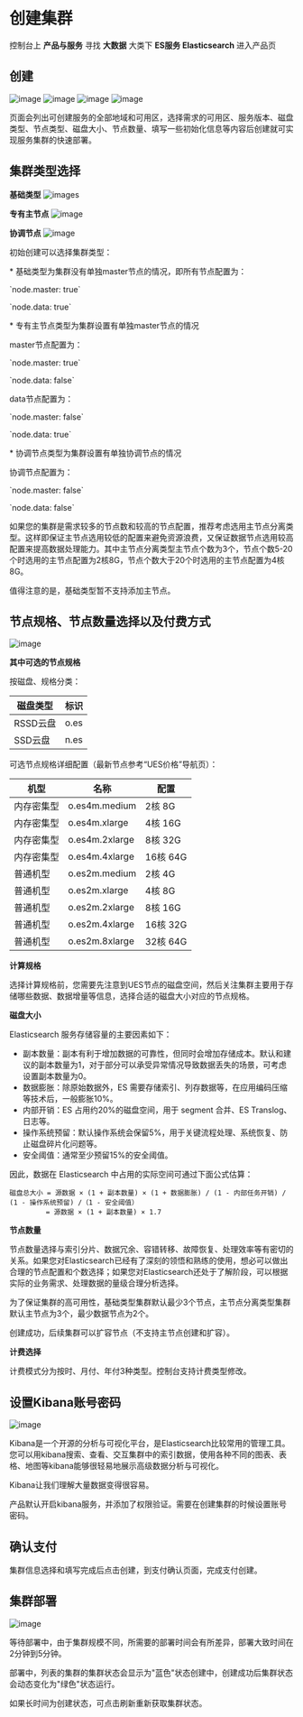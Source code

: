 # 创建集群

控制台上 **产品与服务** 寻找 **大数据** 大类下 **ES服务 Elasticsearch** 进入产品页

## 创建

![image](/images/create_ues_base_1.jpg)
![image](/images/create_ues_type_1.png)
![image](/images/create_ues_type_2.png)
![image](/images/create_ues_setting_1.jpg)


页面会列出可创建服务的全部地域和可用区，选择需求的可用区、服务版本、磁盘类型、节点类型、磁盘大小、节点数量、填写一些初始化信息等内容后创建就可实现服务集群的快速部署。

## 集群类型选择

**基础类型** ![images](/images/create_cluster_base_1.png) 


**专有主节点** ![image](/images/create_cluster_master_1.png)


**协调节点** ![image](/images/create_cluster_coordinating_1.png)

初始创建可以选择集群类型：

\* 基础类型为集群没有单独master节点的情况，即所有节点配置为：

\`node.master: true\`

\`node.data: true\`

\* 专有主节点类型为集群设置有单独master节点的情况

master节点配置为：

\`node.master: true\`

\`node.data: false\`

data节点配置为：

\`node.master: false\`

\`node.data: true\`

\* 协调节点类型为集群设置有单独协调节点的情况

协调节点配置为：

\`node.master: false\`

\`node.data: false\`

如果您的集群是需求较多的节点数和较高的节点配置，推荐考虑选用主节点分离类型。这样即保证主节点选用较低的配置来避免资源浪费，又保证数据节点选用较高配置来提高数据处理能力。其中主节点分离类型主节点个数为3个，节点个数5-20个时选用的主节点配置为2核8G，节点个数大于20个时选用的主节点配置为4核8G。

值得注意的是，基础类型暂不支持添加主节点。

## 节点规格、节点数量选择以及付费方式

![image](/images/create_node_type_1.jpg)

**其中可选的节点规格**

按磁盘、规格分类：

| 磁盘类型      | 标识   |
| ------- | ---- |
| RSSD云盘  | o.es |
| SSD云盘  | n.es |

可选节点规格详细配置（最新节点参考“UES价格”导航页）：

| 机型    | 名称           | 配置                 |
| ----- | ------------ | ------------------ |
| 内存密集型 | o.es4m.medium   | 2核 8G  |
| 内存密集型 | o.es4m.xlarge  | 4核 16G  |
| 内存密集型 | o.es4m.2xlarge | 8核 32G  |
| 内存密集型 | o.es4m.4xlarge | 16核 64G  |
| 普通机型  | o.es2m.medium  | 2核 4G  |
| 普通机型  | o.es2m.xlarge | 4核 8G  |
| 普通机型  | o.es2m.2xlarge  | 8核 16G  |
| 普通机型  | o.es2m.4xlarge  | 16核 32G |
| 普通机型  | o.es2m.8xlarge  | 32核 64G |

**计算规格**

选择计算规格前，您需要先注意到UES节点的磁盘空间，然后关注集群主要用于存储哪些数据、数据增量等信息，选择合适的磁盘大小对应的节点规格。

**磁盘大小**

Elasticsearch 服务存储容量的主要因素如下：
- 副本数量：副本有利于增加数据的可靠性，但同时会增加存储成本。默认和建议的副本数量为1，对于部分可以承受异常情况导致数据丢失的场景，可考虑设置副本数量为0。
- 数据膨胀：除原始数据外，ES 需要存储索引、列存数据等，在应用编码压缩等技术后，一般膨胀10%。
- 内部开销：ES 占用约20%的磁盘空间，用于 segment 合并、ES Translog、日志等。
- 操作系统预留：默认操作系统会保留5%，用于关键流程处理、系统恢复、防止磁盘碎片化问题等。
- 安全阈值：通常至少预留15%的安全阈值。

因此，数据在 Elasticsearch 中占用的实际空间可通过下面公式估算：
```
磁盘总大小 = 源数据 × (1 + 副本数量) × (1 + 数据膨胀) / (1 - 内部任务开销) / (1 - 操作系统预留) /（1 - 安全阈值）
         = 源数据 × (1 + 副本数量) × 1.7
```

**节点数量**

节点数量选择与索引分片、数据冗余、容错转移、故障恢复、处理效率等有密切的关系。如果您对Elasticsearch已经有了深刻的领悟和熟练的使用，想必可以做出合理的节点配置和个数选择；如果您对Elasticsearch还处于了解阶段，可以根据实际的业务需求、处理数据的量级合理分析选择。

为了保证集群的高可用性，基础类型集群默认最少3个节点，主节点分离类型集群默认主节点为3个，最少数据节点为2个。

创建成功，后续集群可以扩容节点（不支持主节点创建和扩容）。

**计费选择**

计费模式分为按时、月付、年付3种类型。控制台支持计费类型修改。

## 设置Kibana账号密码

![image](/images/create_kibana_passwd_1.jpg)

Kibana是一个开源的分析与可视化平台，是Elasticsearch比较常用的管理工具。您可以用kibana搜索、查看、交互集群中的索引数据，使用各种不同的图表、表格、地图等kibana能够很轻易地展示高级数据分析与可视化。

Kibana让我们理解大量数据变得很容易。

产品默认开启kibana服务，并添加了权限验证。需要在创建集群的时候设置账号密码。

## 确认支付

集群信息选择和填写完成后点击创建，到支付确认页面，完成支付创建。

## 集群部署

![image](/images/create_ues_list_1.jpg)

等待部署中，由于集群规模不同，所需要的部署时间会有所差异，部署大致时间在2分钟到5分钟。

部署中，列表的集群的集群状态会显示为"蓝色"状态创建中，创建成功后集群状态会动态变化为"绿色"状态运行。

如果长时间为创建状态，可点击刷新重新获取集群状态。
